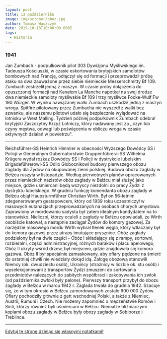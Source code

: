 ```yaml
---
layout: post
title: 13 października
image: img/october/oboz.jpg
author: Tomasz Waszczyk
date: 2019-10-13T10:00:00.000Z
tags:
  - Historia
---
```


### 1941

Jan Zumbach - podpułkownik pilot 303 Dywizjonu Myśliwskiego im. Tadeusza Kościuszki, w czasie eskortowania brytyjskich samolotów bombowych nad Francję, odłączył się od formacji i przeprowadził próbę ataku na dwa zauważone przez siebie niemieckie Messerschmitty Bf 109. Zumbach zestrzelił jedną z maszyn. W czasie próby dołączenia do opuszczonej formacji nad Kanałem La Manche napotkał na swej drodze dwa niemieckie samoloty myśliwskie Bf 109 i trzy myśliwce Focke-Wulf Fw 190 Würger. W wyniku nawiązanej walki Zumbach uszkodził jedną z maszyn wroga. Spitfire pilotowany przez Zumbacha nie wyszedł z walki bez szwanku, ale naszemu pilotowi udało się bezpiecznie wylądować na lotnisku w West Malling. Tydzień później podpułkownik Zumbach odebrał brytyjski Zaszczytny Krzyż Lotniczy, który nadawany jest za ,,czyn lub czyny męstwa, odwagi lub poświęcenia w obliczu wroga w czasie aktywnych działań w powietrzu".

---

Reichsführer-SS Heinrich Himmler w obecności Wyższego Dowódcy SS i Policji w Generalnym Gubernatorstwie Gruppenführera-SS Wilhelma Krügera wydał rozkaz Dowódcy SS i Policji w dystrykcie lubelskim Brigadeführerowi-SS Odilo Globocnikowi budowy pierwszego obozu zagłady dla Żydów na okupowanej ziemi polskiej. Budowa obozu zagłady w Bełżcu ruszyła w listopadzie. Według pierwotnych planów opracowanych przez niemieckich nazistów obóz zagłady w Bełżcu miał służyć jako miejsce, gdzie uśmiercani będą wszyscy niezdolni do pracy Żydzi z dystryktu lubelskiego. W grudniu funkcję komendanta obozu zagłady w Bełżcu objął Haupsturmführer Christian Wirth. Był on 56-letnim zdegenerowanym gestapowcem, który od 1939 roku uczestniczył w masowych eutanazjach przeprowadzanych na osobach chorych umysłowo. Zaprawiony w mordowaniu sadysta był zatem idealnym kandydatem na to stanowisko. Nieliczni, którzy ocaleli z zagłady w Bełżcu opowiadali, że Wirth osobiście katował, a następnie zaciągał Żydów do komory gazowej. Za narzędzie masowego mordu Wirth wybrał tlenek węgla, który wtłaczany był do komory gazowej przez atrapy imutujące prysznice. Obóz zagłady podzielony był na dwie części - Obóz I składający się z rampy, sortowni, rozbieralni, części administracyjnej, różnych baraków i placu apelowego; Obóz II ukryty wśród drzew, był miejscem, gdzie znajdowała się komora gazowa. Obóz II był specjalnie zamaskowany, aby ofiary pędzone na śmierć do ostatniej chwili nie wiedziały dokąd idą. Załogę obozową stanowili Niemcy (ok. dwudziestu osób), Ukraińcy (strażnicy w liczbie ok. stu osób) i wyselekcjonowani z transportów Żydzi zmuszeni do sortowania przedmiotów należących do zabitych współbraci i zakopywania ich zwłok (od października zwłoki były palone). Pierwszy transport przybył do obozu zagłady w Bełżcu w marcu 1942 r. Zagłada trwała do grudnia 1942. Szacuje się, że w tym okresie w Bełżcu zamordowanych zostało 600 000 Żydów. Ofiary pochodziły głównie z gett wschodniej Polski, a także z Niemiec, Austrii, Rumuni i Czech. Nie możemy zapomnieć o męczeństwie Romów i Sinti, którzy również byli uśmiercani w Bełżcu. Niemalże bliźniaczymi kopiami obozu zagłady w Bełżcu były obozy zagłady w Sobiborze i Treblince.

---

<a href="https://github.com/TomaszWaszczyk/historia.waszczyk.com/edit/master/src/content/october-13.md" target="_blank">Edytuj tę stronę dzieląc się własnymi notatkami!</a>
